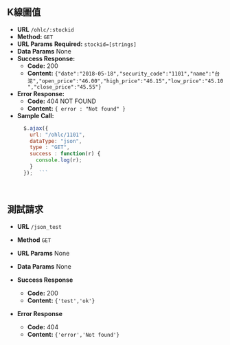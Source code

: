 **K線圖值**
----

* **URL**
	`/ohlc/:stockid`
* **Method:**
	`GET`
* **URL Params**
	**Required:**
	`stockid=[strings]`
* **Data Params**
	None
* **Success Response:**
	* **Code:** 200
	* **Content:** `{"date":"2018-05-18","security_code":"1101","name":"台       泥","open_price":"46.00","high_price":"46.15","low_price":"45.10","close_price":"45.55"}`
* **Error Response:**
	* **Code:** 404 NOT FOUND
	* **Content:** `{ error : "Not found" }`
* **Sample Call:**
  ```javascript
    $.ajax({
      url: "/ohlc/1101",
      dataType: "json",
      type : "GET",
      success : function(r) {
        console.log(r);
      }
    });  ```
<br />

**測試請求**
----

* **URL**
	`/json_test`
* **Method**
	`GET`
* **URL Params**
	None
* **Data Params**
	None
* **Success Response**
	* **Code:** 200
	* **Content:** `{'test','ok'}`

* **Error Response**
	* **Code:** 404
	* **Content:** `{'error','Not found'}`
